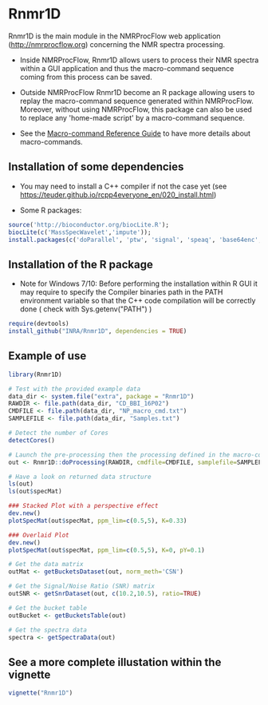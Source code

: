# Rnmr1D

Rnmr1D is the main module in the NMRProcFlow web application (http://nmrprocflow.org) concerning the NMR spectra processing.

* Inside NMRProcFlow, Rnmr1D allows users to process their NMR spectra within a GUI application and thus the macro-command sequence coming from this process can be saved. 

* Outside NMRProcFlow Rnmr1D become an R package allowing users to replay  the macro-command sequence generated within NMRProcFlow. Moreover, without using NMRProcFlow, this package can also be used to replace any 'home-made script'  by a macro-command sequence.

* See the [Macro-command Reference Guide](https://nmrprocflow.org/themes/pdf/Macrocommand.pdf) to have more details about macro-commands.

## Installation of some dependencies

* You may need to install a C++ compiler if not the case yet (see https://teuder.github.io/rcpp4everyone_en/020_install.html)

* Some R packages:

```R
source('http://bioconductor.org/biocLite.R');
biocLite(c('MassSpecWavelet','impute'));
install.packages(c('doParallel', 'ptw', 'signal', 'speaq', 'base64enc', 'XML', 'igraph'), repos='http://cran.rstudio.com')
```

## Installation of the R package 

* Note for Windows 7/10: Before performing the installation within R GUI it may require to specify the Compiler binaries path in the PATH environment variable so that the C++ code compilation will be correctly done ( check with Sys.getenv("PATH") )

```R
require(devtools)
install_github("INRA/Rnmr1D", dependencies = TRUE)
```

## Example of use


```R
library(Rnmr1D)

# Test with the provided example data
data_dir <- system.file("extra", package = "Rnmr1D")
RAWDIR <- file.path(data_dir, "CD_BBI_16P02")
CMDFILE <- file.path(data_dir, "NP_macro_cmd.txt")
SAMPLEFILE <- file.path(data_dir, "Samples.txt")

# Detect the number of Cores
detectCores()

# Launch the pre-processing then the processing defined in the macro-command file
out <- Rnmr1D::doProcessing(RAWDIR, cmdfile=CMDFILE, samplefile=SAMPLEFILE, ncpu=detectCores())

# Have a look on returned data structure
ls(out)
ls(out$specMat)

### Stacked Plot with a perspective effect
dev.new()
plotSpecMat(out$specMat, ppm_lim=c(0.5,5), K=0.33)

### Overlaid Plot
dev.new()
plotSpecMat(out$specMat, ppm_lim=c(0.5,5), K=0, pY=0.1)

# Get the data matrix 
outMat <- getBucketsDataset(out, norm_meth='CSN')

# Get the Signal/Noise Ratio (SNR) matrix 
outSNR <- getSnrDataset(out, c(10.2,10.5), ratio=TRUE)

# Get the bucket table
outBucket <- getBucketsTable(out)

# Get the spectra data
spectra <- getSpectraData(out)
```

## See a more complete illustation within the vignette
```R
vignette("Rnmr1D")
```

